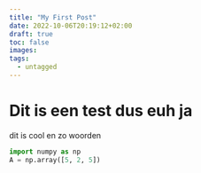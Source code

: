 ```yaml
---
title: "My First Post"
date: 2022-10-06T20:19:12+02:00
draft: true
toc: false
images:
tags:
  - untagged
---
```


# Dit is een test dus euh ja

dit is cool en zo
woorden

```python
import numpy as np
A = np.array([5, 2, 5])
```
